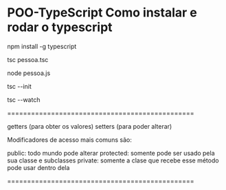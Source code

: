 # POO-TypeScript Como instalar e rodar o typescript

npm install -g typescript

tsc pessoa.tsc

node pessoa.js

tsc --init

tsc --watch

===============================================

getters (para obter os valores)
setters (para poder alterar)

Modificadores de acesso mais comuns são:

public: todo mundo pode alterar
protected: somente pode ser usado pela sua classe e subclasses
private: somente a clase que recebe esse método pode usar dentro dela

===============================================
